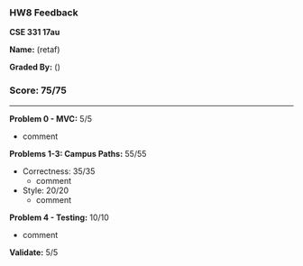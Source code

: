 ### HW8 Feedback

**CSE 331 17au**

**Name:** <student name> (retaf)

**Graded By:** <ta name> (<ta email>)

### Score: 75/75
---
**Problem 0 - MVC:** 5/5

- comment

**Problems 1-3: Campus Paths:** 55/55

- Correctness: 35/35
  - comment
- Style: 20/20
  - comment

**Problem 4 - Testing:** 10/10

- comment

**Validate:** 5/5

